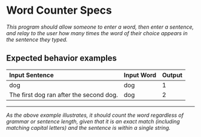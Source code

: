 # Word Counter Specs
_This program should allow someone to enter a word, then enter a sentence, and relay to the user how many times the word of their choice appears in the sentence they typed._

## Expected behavior examples

| Input Sentence                          | Input Word | Output |
| :-------------------------------------- | :--------- | :----- |
| dog                                     | dog        | 1      |
| The first dog ran after the second dog. | dog        | 2      |
---

_As the above example illustrates, it should count the word regardless of grammar or sentence length, given that it is an exact match (including matching capital letters) and the sentence is within a single string._